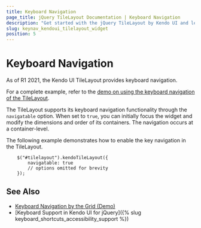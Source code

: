 ```yaml
---
title: Keyboard Navigation
page_title: jQuery TileLayout Documentation | Keyboard Navigation
description: "Get started with the jQuery TileLayout by Kendo UI and learn about the accessibility support it provides through its keyboard navigation functionality."
slug: keynav_kendoui_tilelayout_widget
position: 5
---
```


# Keyboard Navigation

As of R1 2021, the Kendo UI TileLayout provides keyboard navigation.

For a complete example, refer to the [demo on using the keyboard navigation of the TileLayout](https://demos.telerik.com/kendo-ui/tilelayout/keyboard-navigation).  

The TileLayout supports its keyboard navigation functionality through the `navigatable` option. When set to `true`, you can initially focus the widget and modify the dimensions and order of its containers. The navigation occurs at a container-level.

The following example demonstrates how to enable the key navigation in the TileLayout.

```
    $("#tilelayout").kendoTileLayout({
        navigatable: true
        // options omitted for brevity
    });
```

## See Also

* [Keyboard Navigation by the Grid (Demo)](https://demos.telerik.com/kendo-ui/tilelayout/keyboard-navigation)
* [Keyboard Support in Kendo UI for jQuery]({% slug keyboard_shortcuts_accessibility_support %})
